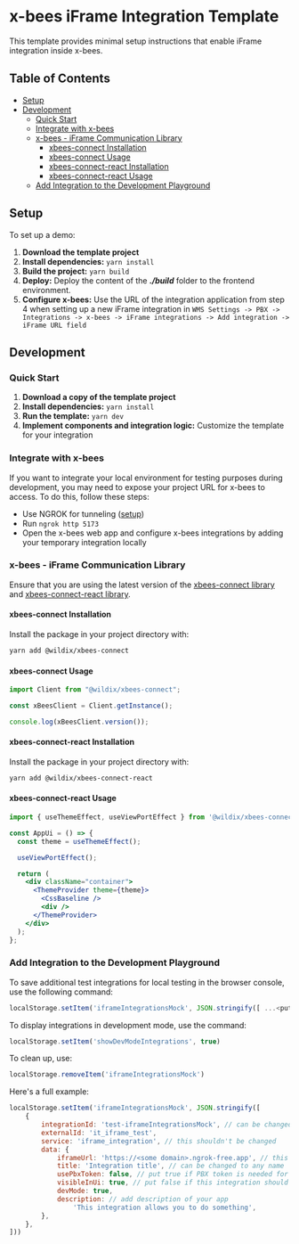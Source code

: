 # x-bees iFrame Integration Template

This template provides minimal setup instructions that enable iFrame integration inside x-bees.

## Table of Contents

- [Setup](#setup)
- [Development](#development)
  - [Quick Start](#quick-start)
  - [Integrate with x-bees](#integrate-with-x-bees)
  - [x-bees - iFrame Communication Library](#x-bees---iframe-communication-library)
    - [xbees-connect Installation](#xbees-connect-installation)
    - [xbees-connect Usage](#xbees-connect-usage)
    - [xbees-connect-react Installation](#xbees-connect-react-installation)
    - [xbees-connect-react Usage](#xbees-connect-react-usage)
  - [Add Integration to the Development Playground](#add-integration-to-the-development-playground)

## Setup

To set up a demo:

1. **Download the template project**
2. **Install dependencies:** `yarn install`
3. **Build the project:** `yarn build`
4. **Deploy:** Deploy the content of the _**./build**_ folder to the frontend environment.
5. **Configure x-bees:** Use the URL of the integration application from step 4 when setting up a new iFrame integration in `WMS Settings -> PBX -> Integrations -> x-bees -> iFrame integrations -> Add integration -> iFrame URL field`

## Development

### Quick Start

1. **Download a copy of the template project**
2. **Install dependencies:** `yarn install`
3. **Run the template:** `yarn dev`
4. **Implement components and integration logic:** Customize the template for your integration

### Integrate with x-bees
If you want to integrate your local environment for testing purposes during development, you may need to expose your project URL for x-bees to access. To do this, follow these steps:
- Use NGROK for tunneling ([setup](https://ngrok.com/download))
- Run `ngrok http 5173` 
- Open the x-bees web app and configure x-bees integrations by adding your temporary integration locally

### x-bees - iFrame Communication Library

Ensure that you are using the latest version of the [xbees-connect library](https://www.npmjs.com/package/@wildix/xbees-connect) and [xbees-connect-react library](https://www.npmjs.com/package/@wildix/xbees-connect-react). 

#### xbees-connect Installation

Install the package in your project directory with:

```bash
yarn add @wildix/xbees-connect
```

#### xbees-connect Usage

```js
import Client from "@wildix/xbees-connect";

const xBeesClient = Client.getInstance();

console.log(xBeesClient.version());
```

#### xbees-connect-react Installation

Install the package in your project directory with:

```bash
yarn add @wildix/xbees-connect-react
```

#### xbees-connect-react Usage

```jsx
import { useThemeEffect, useViewPortEffect } from '@wildix/xbees-connect-react';

const AppUi = () => {
  const theme = useThemeEffect();

  useViewPortEffect();

  return (
    <div className="container">
      <ThemeProvider theme={theme}>
        <CssBaseline />
        <div />
      </ThemeProvider>
    </div>
  );
};
```

### Add Integration to the Development Playground

To save additional test integrations for local testing in the browser console, use the following command:

```js
localStorage.setItem('iframeIntegrationsMock', JSON.stringify([ ...<put iFrameIntegration objects here> ]))
```

To display integrations in development mode, use the command:

```js
localStorage.setItem('showDevModeIntegrations', true)
```

To clean up, use:

```js
localStorage.removeItem('iframeIntegrationsMock')
``` 

Here's a full example:

```js
localStorage.setItem('iframeIntegrationsMock', JSON.stringify([
    {
        integrationId: 'test-iframeIntegrationsMock', // can be changed to any unique value
        externalId: 'it_iframe_test',
        service: 'iframe_integration', // this shouldn't be changed
        data: {
            iframeUrl: 'https://<some domain>.ngrok-free.app', // this should be changed to your iframe URL
            title: 'Integration title', // can be changed to any name
            usePbxToken: false, // put true if PBX token is needed for your app
            visibleInUi: true, // put false if this integration should not be displayed in x-bees UI
            devMode: true,
            description: // add description of your app
                'This integration allows you to do something',
        },
    },
]))
```
